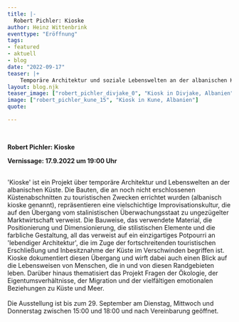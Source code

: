 ```yaml
---
title: |-
  Robert Pichler: Kioske
author: Heinz Wittenbrink
eventtype: "Eröffnung"
tags:
- featured
- aktuell
- blog
date: "2022-09-17"
teaser: |+
    Temporäre Architektur und soziale Lebenswelten an der albanischen Küste
layout: blog.njk
teaser_image: ["robert_pichler_divjake_0", "Kiosk in Divjake, Albanien"]
image: ["robert_pichler_kune_15", "Kiosk in Kune, Albanien"]
quote:

---
```

</br>


**Robert Pichler: Kioske**

**Vernissage: 17.9.2022 um 19:00 Uhr**

</br>
'Kioske' ist ein Projekt über temporäre Architektur und Lebenswelten an der albanischen Küste. Die Bauten, die an noch nicht erschlossenen Küstenabschnitten zu touristischen Zwecken errichtet wurden (albanisch kioske genannt), repräsentieren eine vielschichtige Improvisationskultur, die auf den Übergang vom stalinistischen Überwachungsstaat zu ungezügelter Marktwirtschaft verweist. Die Bauweise, das verwendete Material, die Positionierung und Dimensionierung, die stilistischen Elemente und die farbliche Gestaltung, all das verweist auf ein einzigartiges Potpourri an 'lebendiger Architektur', die im Zuge der fortschreitenden touristischen Erschließung und Inbesitznahme der Küste im Verschwinden begriffen ist. Kioske dokumentiert diesen Übergang und wirft dabei auch einen Blick auf die Lebensweisen von Menschen, die in und von diesen Randgebieten leben. Darüber hinaus thematisiert das Projekt Fragen der Ökologie, der Eigentumsverhältnisse, der Migration und der vielfältigen emotionalen Beziehungen zu Küste und Meer.
</br>
</br>
Die Ausstellung ist bis zum 29. September am Dienstag, Mittwoch und Donnerstag zwischen 15:00 und 18:00 und nach Vereinbarung geöffnet.
